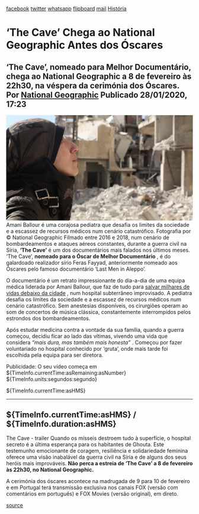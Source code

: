 [facebook](https://www.facebook.com/sharer/sharer.php?u=https%3A%2F%2Fwww.natgeo.pt%2Fhistoria%2F2020%2F01%2Fthe-cave-chega-ao-national-geographic-antes-dos-oscares) [twitter](https://twitter.com/share?url=https%3A%2F%2Fwww.natgeo.pt%2Fhistoria%2F2020%2F01%2Fthe-cave-chega-ao-national-geographic-antes-dos-oscares&via=natgeo&text=%E2%80%98The%20Cave%E2%80%99%20Chega%20ao%20National%20Geographic%20Antes%20dos%20%C3%93scares) [whatsapp](https://web.whatsapp.com/send?text=https%3A%2F%2Fwww.natgeo.pt%2Fhistoria%2F2020%2F01%2Fthe-cave-chega-ao-national-geographic-antes-dos-oscares) [flipboard](https://share.flipboard.com/bookmarklet/popout?v=2&title=%E2%80%98The%20Cave%E2%80%99%20Chega%20ao%20National%20Geographic%20Antes%20dos%20%C3%93scares&url=https%3A%2F%2Fwww.natgeo.pt%2Fhistoria%2F2020%2F01%2Fthe-cave-chega-ao-national-geographic-antes-dos-oscares) [mail](mailto:?subject=NatGeo&body=https%3A%2F%2Fwww.natgeo.pt%2Fhistoria%2F2020%2F01%2Fthe-cave-chega-ao-national-geographic-antes-dos-oscares%20-%20%E2%80%98The%20Cave%E2%80%99%20Chega%20ao%20National%20Geographic%20Antes%20dos%20%C3%93scares) [História](https://www.natgeo.pt/historia) 
# ‘The Cave’ Chega ao National Geographic Antes dos Óscares 
## ‘The Cave’, nomeado para Melhor Documentário, chega ao National Geographic a 8 de fevereiro às 22h30, na véspera da cerimónia dos Óscares. Por [National Geographic](https://www.natgeo.pt/autor/national-geographic) Publicado 28/01/2020, 17:23 
![Amani Ballour](img/files_styles_image_00_public_thecave_1_1_large.jpg)
Amani Ballour é uma corajosa pediatra que desafia os limites da sociedade e 
a escassez de recursos médicos num cenário catastrófico. Fotografia por © National Geographic Filmado entre 2016 e 2018, num cenário de bombardeamentos e ataques aéreos constantes, durante a guerra civil na Síria, **‘The Cave’** é um dos documentários mais falados nos últimos meses. ‘The Cave’, **nomeado para o Óscar de Melhor Documentário** , é do galardoado realizador sírio Feras Fayyad, anteriormente nomeado aos Óscares pelo famoso documentário ‘Last Men in Aleppo’. 

O documentário é um retrato impressionante do dia-a-dia de uma equipa médica liderada por Amani Ballour, que faz de tudo para [salvar milhares de vidas debaixo da cidade](https://www.natgeo.pt/historia/2019/12/medica-siria-salvou-milhares-de-pessoas-em-hospital-subterraneo) , num hospital subterrâneo improvisado. A pediatra desafia os limites da sociedade e a escassez de recursos médicos num cenário catastrófico. Sem anestesias disponíveis, os cirurgiões operam ao som de concertos de música clássica, constantemente interrompidos pelos estrondos dos bombardeamentos. 

Após estudar medicina contra a vontade da sua família, quando a guerra começou, decidiu ficar ao lado das vítimas, vivendo uma vida que considera _“mais dura, mas também mais honesta”_ . Começou por fazer voluntariado no hospital conhecido por ‘gruta’, onde mais tarde foi escolhida pela equipa para ser diretora. 

Publicidade: O seu vídeo começa em ${TimeInfo.currentTime:asRemaining:asNumber} ${TimeInfo.units:segundos:segundo}

${TimeInfo.currentTime:asHMS} 

-------- 
${TimeInfo.currentTime:asHMS} / ${TimeInfo.duration:asHMS} 
-------- 

The Cave - trailer Quando os mísseis destroem tudo à superfície, o hospital secreto é a última esperança para os habitantes de Ghouta. Este testemunho emocionante de coragem, resiliência e solidariedade feminina oferece uma visão inabalável da guerra civil na Síria e de alguns dos seus heróis mais improváveis. **Não perca a estreia de ‘The Cave’ a 8 de fevereiro às 22h30, no National Geographic.** 

A cerimónia dos óscares acontece na madrugada de 9 para 10 de fevereiro e em Portugal terá transmissão exclusiva nos canais FOX (versão com comentários em português) e FOX Movies (versão original), em direto. 



[source](https://www.natgeo.pt/historia/2020/01/the-cave-chega-ao-national-geographic-antes-dos-oscares)